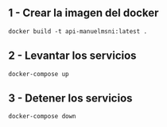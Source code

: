 ## 1 - Crear la imagen del docker
    docker build -t api-manuelmsni:latest .
## 2 - Levantar los servicios
    docker-compose up
## 3 - Detener los servicios
    docker-compose down
